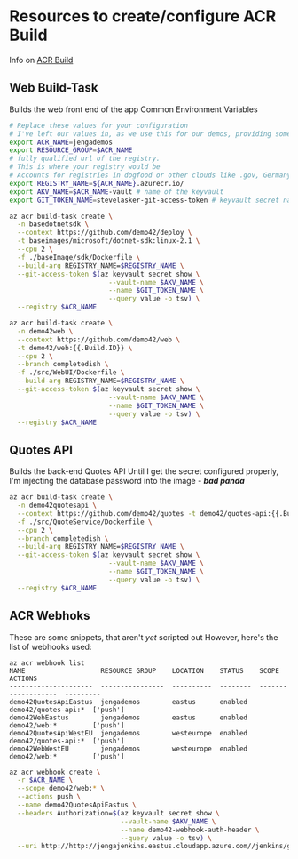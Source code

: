 # Resources to create/configure ACR Build
Info on [ACR Build](https://aka.ms/acr/build)

## Web Build-Task
Builds the web front end of the app
 Common Environment Variables
```sh
# Replace these values for your configuration
# I've left our values in, as we use this for our demos, providing some examples
export ACR_NAME=jengademos
export RESOURCE_GROUP=$ACR_NAME
# fully qualified url of the registry. 
# This is where your registry would be
# Accounts for registries in dogfood or other clouds like .gov, Germany and China
export REGISTRY_NAME=${ACR_NAME}.azurecr.io/ 
export AKV_NAME=$ACR_NAME-vault # name of the keyvault
export GIT_TOKEN_NAME=stevelasker-git-access-token # keyvault secret name
```
```sh
az acr build-task create \
  -n basedotnetsdk \
  --context https://github.com/demo42/deploy \
  -t baseimages/microsoft/dotnet-sdk:linux-2.1 \
  --cpu 2 \
  -f ./baseImage/sdk/Dockerfile \
  --build-arg REGISTRY_NAME=$REGISTRY_NAME \
  --git-access-token $(az keyvault secret show \
                         --vault-name $AKV_NAME \
                         --name $GIT_TOKEN_NAME \
                         --query value -o tsv) \
  --registry $ACR_NAME 
  ```


```sh
az acr build-task create \
  -n demo42web \
  --context https://github.com/demo42/web \
  -t demo42/web:{{.Build.ID}} \
  --cpu 2 \
  --branch completedish \
  -f ./src/WebUI/Dockerfile \
  --build-arg REGISTRY_NAME=$REGISTRY_NAME \
  --git-access-token $(az keyvault secret show \
                         --vault-name $AKV_NAME \
                         --name $GIT_TOKEN_NAME \
                         --query value -o tsv) \
  --registry $ACR_NAME 
  ```

## Quotes API 
Builds the back-end Quotes API
Until I get the secret configured properly, I'm injecting the database password into the image - ***bad panda***
```sh
az acr build-task create \
  -n demo42quotesapi \
  --context https://github.com/demo42/quotes -t demo42/quotes-api:{{.Build.ID}} \
  -f ./src/QuoteService/Dockerfile \
  --cpu 2 \
  --branch completedish \
  --build-arg REGISTRY_NAME=$REGISTRY_NAME \
  --git-access-token $(az keyvault secret show \
                         --vault-name $AKV_NAME \
                         --name $GIT_TOKEN_NAME \
                         --query value -o tsv) \
  --registry $ACR_NAME 
  ```
  
## ACR Webhoks
These are some snippets, that aren't *yet* scripted out
However, here's the list of webhooks used:
```
az acr webhook list
NAME                   RESOURCE GROUP    LOCATION    STATUS    SCOPE                ACTIONS
---------------------  ----------------  ----------  --------  -------------------  ---------
demo42QuotesApiEastus  jengademos        eastus      enabled   demo42/quotes-api:*  ['push']
demo42WebEastus        jengademos        eastus      enabled   demo42/web:*         ['push']
demo42QuotesApiWestEU  jengademos        westeurope  enabled   demo42/quotes-api:*  ['push']
demo42WebWestEU        jengademos        westeurope  enabled   demo42/web:*         ['push']
```
```sh
az acr webhook create \
  -r $ACR_NAME \
  --scope demo42/web:* \
  --actions push \
  --name demo42QuotesApiEastus \
  --headers Authorization=$(az keyvault secret show \
                            --vault-name $AKV_NAME \
                            --name demo42-webhook-auth-header \
                            --query value -o tsv) \
  --uri http://http://jengajenkins.eastus.cloudapp.azure.com//jenkins/generic-webhook-trigger/invoke
```

